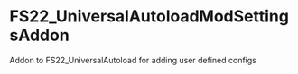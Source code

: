 # FS22_UniversalAutoloadModSettingsAddon
Addon to FS22_UniversalAutoload for adding user defined configs
